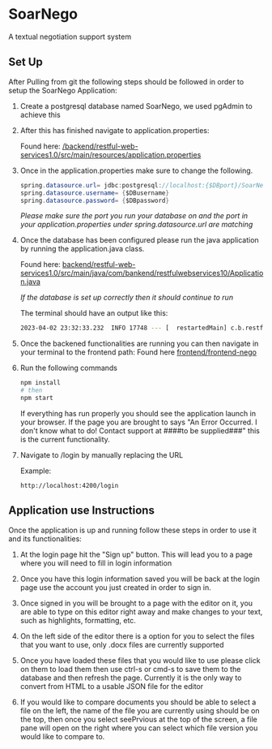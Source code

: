 # SoarNego

A textual negotiation support system

## Set Up

After Pulling from git the following steps should be followed in order to setup the
SoarNego Application:

1) Create a postgresql database named SoarNego, we used pgAdmin to achieve this

2) After this has finished navigate to application.properties:

    Found here:
    [/backend/restful-web-services1.0/src/main/resources/application.properties](backend/restful-web-services1.0/src/main/resources/application.properties)

3) Once in the application.properties make sure to change the following.

    ```java
    spring.datasource.url= jdbc:postgresql://localhost:{$DBport}/SoarNego
    spring.datasource.username= {$DBusername}
    spring.datasource.password= {$DBpassword}
    ```

    *Please make sure the port you run your database on and the port in your application.properties under spring.datasource.url are matching*

4) Once the database has been configured please run the java application by running the application.java class.

    Found here: [backend/restful-web-services1.0/src/main/java/com/bankend/restfulwebservices10/Application.java](backend/restful-web-services1.0/src/main/java/com/bankend/restfulwebservices10/Application.java)

    *If the database is set up correctly then it should continue to run*

    The terminal should have an output like this:

    ```bash
    2023-04-02 23:32:33.232  INFO 17748 --- [  restartedMain] c.b.restfulwebservices10.Application     : Started Application in 3.685 seconds (JVM running for 4.02)
    ```

5) Once the backened functionalities are running you can then navigate in your terminal to the frontend path: Found here [frontend/frontend-nego](frontend/frontend-nego)

6) Run the following commands

    ```bash
    npm install
    # then
    npm start
    ```

    If everything has run properly you should see the application launch in your browser. If the page you are brought to says
    "An Error Occurred. I don't know what to do! Contact support at ####to be supplied###" this is the current functionality.

7) Navigate to /login by manually replacing the URL

    Example:

    ```text
    http://localhost:4200/login
    ```

## Application use Instructions

Once the application is up and running follow these steps in order to use it and its functionalities:

1) At the login page hit the "Sign up" button. This will lead you to a page where you will need to fill in login information

2) Once you have this login information saved you will be back at the login page use the account you just
created in order to sign in.

3) Once signed in you will be brought to a page with the editor on it, you are able to type on this editor right away
and make changes to your text, such as highlights, formatting, etc.

4) On the left side of the editor there is a option for you to select the files that you want to use, only .docx files are currently supported

5) Once you have loaded these files that you would like to use please click on them to load them then use ctrl-s or cmd-s to save them to the database and then
refresh the page. Currently it is the only way to convert from HTML to a usable JSON file for the editor

6) If you would like to compare documents you should be able to select a file on the left, the name of the file you
are currently using should be on the top, then once you select seePrvious at the top of the screen, a file pane will open on the right where you
can select which file version you would like to compare to.
